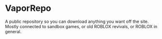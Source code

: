 # VaporRepo
A public repository so you can download anything you want off the site. Mostly connected to sandbox games, or old ROBLOX revivals, or ROBLOX in general.
